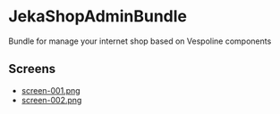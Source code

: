 # JekaShopAdminBundle 

Bundle for manage your internet shop based on Vespoline components

## Screens 

* [screen-001.png](Resources/docs/screen-001.png)
* [screen-002.png](Resources/docs/screen-002.png)
